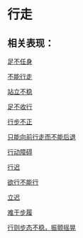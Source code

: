 # 行走## 相关表现：[足不任身](https://zuoye.gmzyh.com/search?key=足不任身)[不能行走](https://zuoye.gmzyh.com/search?key=不能行走)[站立不稳](https://zuoye.gmzyh.com/search?key=站立不稳)[足不收行](https://zuoye.gmzyh.com/search?key=足不收行)[行步不正](https://zuoye.gmzyh.com/search?key=行步不正)[只能向前行走而不能后退](https://zuoye.gmzyh.com/search?key=只能向前行走而不能后退)[行动障碍](https://zuoye.gmzyh.com/search?key=行动障碍)[行迟](https://zuoye.gmzyh.com/search?key=行迟)[欲行不能行](https://zuoye.gmzyh.com/search?key=欲行不能行)[立迟](https://zuoye.gmzyh.com/search?key=立迟)[难于步履](https://zuoye.gmzyh.com/search?key=难于步履)[行则步态不稳，振颤摇晃](https://zuoye.gmzyh.com/search?key=行则步态不稳，振颤摇晃)